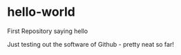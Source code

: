 # hello-world
First Repository saying hello

Just testing out the software of Github - pretty neat so far!
